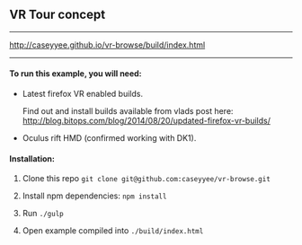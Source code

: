 ## VR Tour concept
------------

http://caseyyee.github.io/vr-browse/build/index.html


------------

#### To run this example, you will need:

* Latest firefox VR enabled builds.

    Find out and install builds available from vlads post here: http://blog.bitops.com/blog/2014/08/20/updated-firefox-vr-builds/

* Oculus rift HMD (confirmed working with DK1).


#### Installation:

1. Clone this repo `git clone git@github.com:caseyyee/vr-browse.git`

2. Install npm dependencies: `npm install`

3. Run `./gulp` 
    
4. Open example compiled into `./build/index.html`